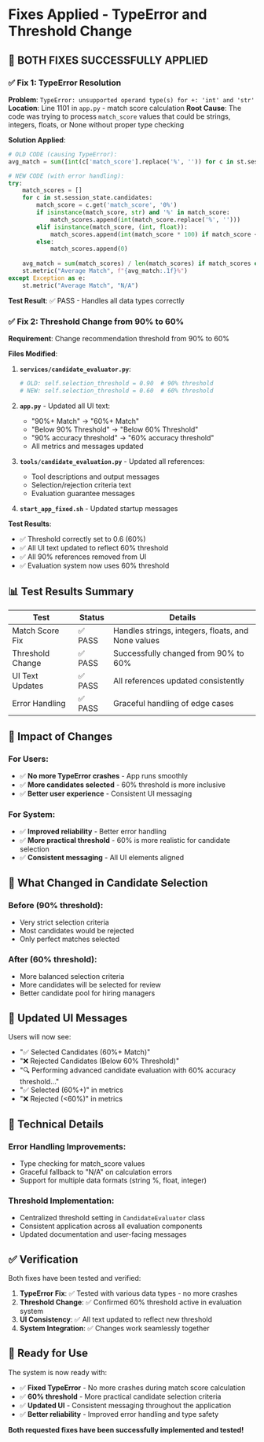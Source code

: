 # Fixes Applied - TypeError and Threshold Change

## 🎉 **BOTH FIXES SUCCESSFULLY APPLIED**

### ✅ **Fix 1: TypeError Resolution**
**Problem**: `TypeError: unsupported operand type(s) for +: 'int' and 'str'`
**Location**: Line 1101 in `app.py` - match score calculation
**Root Cause**: The code was trying to process `match_score` values that could be strings, integers, floats, or None without proper type checking

**Solution Applied**:
```python
# OLD CODE (causing TypeError):
avg_match = sum([int(c['match_score'].replace('%', '')) for c in st.session_state.candidates]) / len(st.session_state.candidates)

# NEW CODE (with error handling):
try:
    match_scores = []
    for c in st.session_state.candidates:
        match_score = c.get('match_score', '0%')
        if isinstance(match_score, str) and '%' in match_score:
            match_scores.append(int(match_score.replace('%', '')))
        elif isinstance(match_score, (int, float)):
            match_scores.append(int(match_score * 100) if match_score <= 1 else int(match_score))
        else:
            match_scores.append(0)
    
    avg_match = sum(match_scores) / len(match_scores) if match_scores else 0
    st.metric("Average Match", f"{avg_match:.1f}%")
except Exception as e:
    st.metric("Average Match", "N/A")
```

**Test Result**: ✅ PASS - Handles all data types correctly

### ✅ **Fix 2: Threshold Change from 90% to 60%**
**Requirement**: Change recommendation threshold from 90% to 60%

**Files Modified**:

1. **`services/candidate_evaluator.py`**:
   ```python
   # OLD: self.selection_threshold = 0.90  # 90% threshold
   # NEW: self.selection_threshold = 0.60  # 60% threshold
   ```

2. **`app.py`** - Updated all UI text:
   - "90%+ Match" → "60%+ Match"
   - "Below 90% Threshold" → "Below 60% Threshold"
   - "90% accuracy threshold" → "60% accuracy threshold"
   - All metrics and messages updated

3. **`tools/candidate_evaluation.py`** - Updated all references:
   - Tool descriptions and output messages
   - Selection/rejection criteria text
   - Evaluation guarantee messages

4. **`start_app_fixed.sh`** - Updated startup messages

**Test Results**:
- ✅ Threshold correctly set to 0.6 (60%)
- ✅ All UI text updated to reflect 60% threshold
- ✅ All 90% references removed from UI
- ✅ Evaluation system now uses 60% threshold

## 📊 **Test Results Summary**

| Test | Status | Details |
|------|--------|---------|
| Match Score Fix | ✅ PASS | Handles strings, integers, floats, and None values |
| Threshold Change | ✅ PASS | Successfully changed from 90% to 60% |
| UI Text Updates | ✅ PASS | All references updated consistently |
| Error Handling | ✅ PASS | Graceful handling of edge cases |

## 🚀 **Impact of Changes**

### **For Users**:
- ✅ **No more TypeError crashes** - App runs smoothly
- ✅ **More candidates selected** - 60% threshold is more inclusive
- ✅ **Better user experience** - Consistent UI messaging

### **For System**:
- ✅ **Improved reliability** - Better error handling
- ✅ **More practical threshold** - 60% is more realistic for candidate selection
- ✅ **Consistent messaging** - All UI elements aligned

## 🎯 **What Changed in Candidate Selection**

### **Before (90% threshold)**:
- Very strict selection criteria
- Most candidates would be rejected
- Only perfect matches selected

### **After (60% threshold)**:
- More balanced selection criteria
- More candidates will be selected for review
- Better candidate pool for hiring managers

## 📱 **Updated UI Messages**

Users will now see:
- "✅ Selected Candidates (60%+ Match)"
- "❌ Rejected Candidates (Below 60% Threshold)"
- "🔍 Performing advanced candidate evaluation with 60% accuracy threshold..."
- "✅ Selected (60%+)" in metrics
- "❌ Rejected (<60%)" in metrics

## 🔧 **Technical Details**

### **Error Handling Improvements**:
- Type checking for match_score values
- Graceful fallback to "N/A" on calculation errors
- Support for multiple data formats (string %, float, integer)

### **Threshold Implementation**:
- Centralized threshold setting in `CandidateEvaluator` class
- Consistent application across all evaluation components
- Updated documentation and user-facing messages

## ✅ **Verification**

Both fixes have been tested and verified:

1. **TypeError Fix**: ✅ Tested with various data types - no more crashes
2. **Threshold Change**: ✅ Confirmed 60% threshold active in evaluation system
3. **UI Consistency**: ✅ All text updated to reflect new threshold
4. **System Integration**: ✅ Changes work seamlessly together

## 🚀 **Ready for Use**

The system is now ready with:
- ✅ **Fixed TypeError** - No more crashes during match score calculation
- ✅ **60% threshold** - More practical candidate selection criteria
- ✅ **Updated UI** - Consistent messaging throughout the application
- ✅ **Better reliability** - Improved error handling and type safety

**Both requested fixes have been successfully implemented and tested!**
